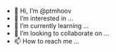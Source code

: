 - 👋 Hi, I’m @ptmhoov
- 👀 I’m interested in ...
- 🌱 I’m currently learning ...
- 💞️ I’m looking to collaborate on ...
- 📫 How to reach me ...

<!---
ptmhoov/ptmhoov is a ✨ special ✨ repository because its `README.md` (this file) appears on your GitHub profile.
You can click the Preview link to take a look at your changes.
--->
